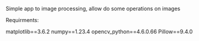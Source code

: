 
Simple app to image processing, allow do some operations on images


Requirments:

matplotlib==3.6.2
numpy==1.23.4
opencv_python==4.6.0.66
Pillow==9.4.0
